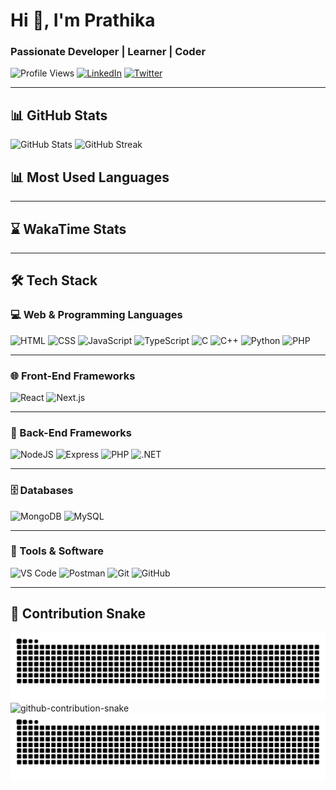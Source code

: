 # Hi 👋, I'm Prathika
### Passionate Developer | Learner | Coder

![Profile Views](https://komarev.com/ghpvc/?username=Prathikak20&label=Profile%20views&color=0e75b6&style=flat)
[![LinkedIn](https://img.shields.io/badge/LINKEDIN-blue?style=flat-square&logo=linkedin&logoColor=white)](https://linkedin.com/in/your-link)
[![Twitter](https://img.shields.io/badge/TWITTER-black?style=flat-square&logo=twitter&logoColor=white)](https://twitter.com/your-handle)

---

## 📊 GitHub Stats

![GitHub Stats](https://github-readme-stats.vercel.app/api?username=Prathikak20&show_icons=true&theme=default)
![GitHub Streak](https://github-readme-streak-stats.herokuapp.com/?user=Prathikak20&theme=default)

## 📊 Most Used Languages




---

## ⌛ WakaTime Stats
<!--START_SECTION:waka-->
<!--END_SECTION:waka-->

---

## 🛠️ Tech Stack

### 💻 Web & Programming Languages  
![HTML](https://img.shields.io/badge/HTML-E34F26?style=for-the-badge&logo=html5&logoColor=white)
![CSS](https://img.shields.io/badge/CSS-1572B6?style=for-the-badge&logo=css3&logoColor=white)
![JavaScript](https://img.shields.io/badge/JavaScript-F7DF1E?style=for-the-badge&logo=javascript&logoColor=black)
![TypeScript](https://img.shields.io/badge/TypeScript-3178C6?style=for-the-badge&logo=typescript&logoColor=white)
![C](https://img.shields.io/badge/C-00599C?style=for-the-badge&logo=c&logoColor=white)
![C++](https://img.shields.io/badge/C++-00599C?style=for-the-badge&logo=cplusplus&logoColor=white)
![Python](https://img.shields.io/badge/Python-3776AB?style=for-the-badge&logo=python&logoColor=white)
![PHP](https://img.shields.io/badge/PHP-8892BE?style=for-the-badge&logo=php&logoColor=white)

---

### 🌐 Front-End Frameworks  
![React](https://img.shields.io/badge/React-20232A?style=for-the-badge&logo=react&logoColor=61DAFB)
![Next.js](https://img.shields.io/badge/Next.js-000000?style=for-the-badge&logo=next.js&logoColor=white)

---

### 🧩 Back-End Frameworks  
![NodeJS](https://img.shields.io/badge/Node.js-339933?style=for-the-badge&logo=nodedotjs&logoColor=white)
![Express](https://img.shields.io/badge/Express.js-404D59?style=for-the-badge)
![PHP](https://img.shields.io/badge/PHP-777BB4?style=for-the-badge&logo=php&logoColor=white)
![.NET](https://img.shields.io/badge/.NET-512BD4?style=for-the-badge&logo=dotnet&logoColor=white)

---

### 🗄️ Databases  
![MongoDB](https://img.shields.io/badge/MongoDB-4EA94B?style=for-the-badge&logo=mongodb&logoColor=white)
![MySQL](https://img.shields.io/badge/MySQL-4479A1?style=for-the-badge&logo=mysql&logoColor=white)

---

### 🧰 Tools & Software  
![VS Code](https://img.shields.io/badge/VS_Code-007ACC?style=for-the-badge&logo=visual-studio-code&logoColor=white)
![Postman](https://img.shields.io/badge/Postman-FF6C37?style=for-the-badge&logo=postman&logoColor=white)
![Git](https://img.shields.io/badge/Git-F05032?style=for-the-badge&logo=git&logoColor=white)
![GitHub](https://img.shields.io/badge/GitHub-181717?style=for-the-badge&logo=github&logoColor=white)

---

## 🐍 Contribution Snake

![snake gif](https://github.com/Prathikak20/Prathikak20/blob/output/github-contribution-grid-snake.svg)
![github-contribution-snake](https://raw.githubusercontent.com/Platane/snk/github-contribution-snake/output/github-contribution-snake.svg)
![github contribution snake](https://raw.githubusercontent.com/Prathikak20/Prathikak20/output/github-contribution-grid-snake.svg)

